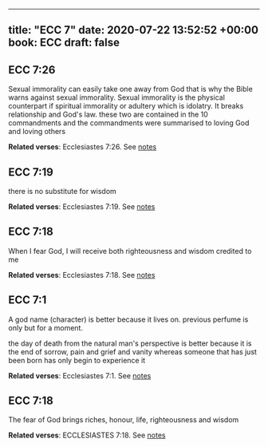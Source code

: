 
---
title: "ECC 7"
date: 2020-07-22 13:52:52 +00:00
book: ECC
draft: false
---

## ECC 7:26

Sexual immorality can easily take one away from God that is why the Bible warns against sexual immorality. Sexual immorality is the physical counterpart if spiritual immorality or adultery which is idolatry. It breaks relationship and God's law. these two are contained in the 10 commandments and the commandments were summarised to loving God and loving others

**Related verses**: Ecclesiastes 7:26. See [notes](https://my.bible.com/notes/3479342705732739701)


## ECC 7:19

there is no substitute for wisdom

**Related verses**: Ecclesiastes 7:19. See [notes](https://my.bible.com/notes/3479335952072827399)


## ECC 7:18

When I fear God, I will receive both righteousness and wisdom credited to me

**Related verses**: Ecclesiastes 7:18. See [notes](https://my.bible.com/notes/3479335741057393156)


## ECC 7:1

A god name (character) is better because it lives on. previous perfume is only but for a moment.

the day of death from the natural man's perspective is better because it is the end of sorrow, pain and grief and vanity whereas someone that has just been born has only begin to experience it

**Related verses**: Ecclesiastes 7:1. See [notes](https://my.bible.com/notes/3479329368315781532)


## ECC 7:18

The fear of God brings riches, honour, life, righteousness and wisdom

**Related verses**: ECCLESIASTES 7:18. See [notes](https://my.bible.com/notes/2721723146801242441)

